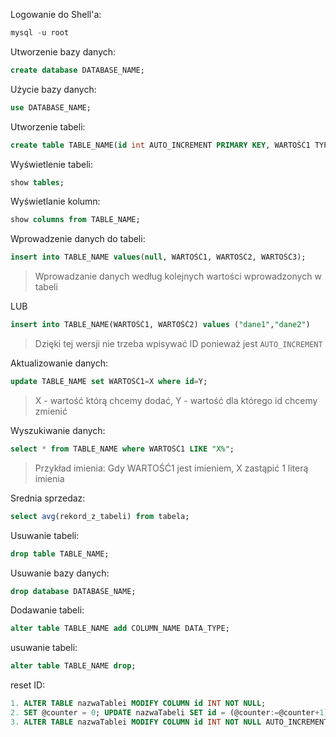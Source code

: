 Logowanie do Shell'a:
```sql
mysql -u root
```


Utworzenie bazy danych:
```sql
create database DATABASE_NAME;
```


Użycie bazy danych:
```sql
use DATABASE_NAME;
```


Utworzenie tabeli:
```sql
create table TABLE_NAME(id int AUTO_INCREMENT PRIMARY KEY, WARTOŚĆ1 TYPDANYCH(45));
```


Wyświetlenie tabeli:
```sql
show tables;
```

Wyświetlanie kolumn:
```sql
show columns from TABLE_NAME;
```

Wprowadzenie danych do tabeli:
```sql
insert into TABLE_NAME values(null, WARTOŚĆ1, WARTOŚĆ2, WARTOŚĆ3);
```
> Wprowadzanie danych według kolejnych wartości wprowadzonych w tabeli

LUB

```sql
insert into TABLE_NAME(WARTOŚĆ1, WARTOŚĆ2) values ("dane1","dane2")
```
> Dzięki tej wersji nie trzeba wpisywać ID ponieważ jest `AUTO_INCREMENT`

Aktualizowanie danych:
```sql
update TABLE_NAME set WARTOŚĆ1=X where id=Y;
```
> X - wartość którą chcemy dodać, Y - wartość dla którego id chcemy zmienić

Wyszukiwanie danych:
```sql
select * from TABLE_NAME where WARTOŚĆ1 LIKE "X%";
```
> Przykład imienia: Gdy WARTOŚĆ1 jest imieniem, X zastąpić 1 literą imienia

Srednia sprzedaz:
```sql
select avg(rekord_z_tabeli) from tabela;
```

Usuwanie tabeli:
```sql
drop table TABLE_NAME;
```

Usuwanie bazy danych:
```sql
drop database DATABASE_NAME;
```

Dodawanie tabeli:
```sql
alter table TABLE_NAME add COLUMN_NAME DATA_TYPE;
```

usuwanie tabeli:
```sql
alter table TABLE_NAME drop;
```

reset ID:
```sql
1. ALTER TABLE nazwaTablei MODIFY COLUMN id INT NOT NULL;
2. SET @counter = 0; UPDATE nazwaTabeli SET id = (@counter:=@counter+1);
3. ALTER TABLE nazwaTablei MODIFY COLUMN id INT NOT NULL AUTO_INCREMENT;
```
